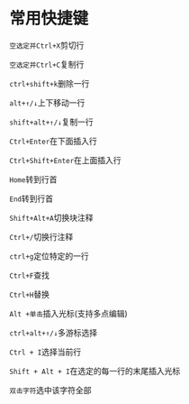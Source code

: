 # 常用快捷键

`空选定并Ctrl+X`剪切行

`空选定并Ctrl+C`复制行

`ctrl+shift+k`删除一行 

`alt+↑/↓`上下移动一行

`shift+alt+↑/↓`复制一行

`Ctrl+Enter`在下面插入行

`Ctrl+Shift+Enter`在上面插入行

`Home`转到行首

`End`转到行首

`Shift+Alt+A`切换块注释

`Ctrl+/`切换行注释

`ctrl+g`定位特定的一行

`Ctrl+F`查找

`Ctrl+H`替换

`Alt +单击`插入光标(支持多点编辑)

`ctrl+alt+↑/↓`多游标选择

`Ctrl + I`选择当前行

`Shift + Alt + I`在选定的每一行的末尾插入光标

`双击字符`选中该字符全部
